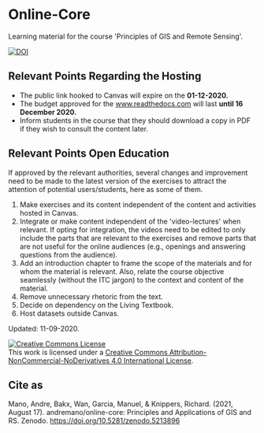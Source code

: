 # Online-Core

Learning material for the course 'Principles of GIS and Remote Sensing'.

[![DOI](https://zenodo.org/badge/322062829.svg)](https://zenodo.org/badge/latestdoi/322062829)

## Relevant Points Regarding the Hosting

* The public link hooked to Canvas will expire on the **01-12-2020.**
* The budget approved for the www.readthedocs.com will last **until 16 December 2020.**
* Inform students in the course that they should download a copy in PDF if they wish to consult the content later.

## Relevant Points Open Education

If approved by the relevant authorities, several changes and improvement need to be made to the latest version of the exercises to attract the attention of potential users/students, here as some of them.

1. Make exercises and its content independent of the content and activities hosted in Canvas.
2. Integrate or make content independent of the 'video-lectures' when relevant. If opting for integration, the videos need to be edited to only include the parts that are relevant to the exercises and remove parts that are not useful for the online audiences (e.g., openings and answering questions from the audience).
3. Add an introduction chapter to frame the scope of the materials and for whom the material is relevant. Also, relate the course objective seamlessly (without the ITC jargon) to the context and content of the material.
4. Remove unnecessary rhetoric from the text.
5. Decide on dependency on the Living Textbook.
6. Host datasets outside Canvas.

Updated: 11-09-2020.

<a rel="license" href="http://creativecommons.org/licenses/by-nc-nd/4.0/"><img alt="Creative Commons License" style="border-width:0" src="https://i.creativecommons.org/l/by-nc-nd/4.0/88x31.png" /></a><br />This work is licensed under a <a rel="license" href="http://creativecommons.org/licenses/by-nc-nd/4.0/">Creative Commons Attribution-NonCommercial-NoDerivatives 4.0 International License</a>.

## Cite as
Mano, Andre, Bakx, Wan, Garcia, Manuel, & Knippers, Richard. (2021, August 17). andremano/online-core: Principles and Applications of GIS and RS. Zenodo. https://doi.org/10.5281/zenodo.5213896

